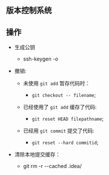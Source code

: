 ## 版本控制系统

## 操作
  + 生成公钥
    - ssh-keygen -o

  + 撤销:
    - 未使用 `git add` 暂存代码时： 
      + `git checkout -- filename`;

    - 已经使用了 `git add` 缓存了代码:
      + `git reset HEAD filepathname`;

    - 已经用 `git commit` 提交了代码:
      + `git reset --hard commitid`;
  
  + 清除本地提交缓存：
    - git rm -r --cached .idea/